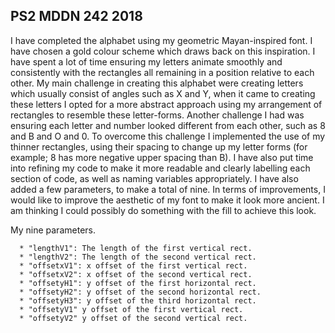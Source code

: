 ## PS2 MDDN 242 2018

I have completed the alphabet using my geometric Mayan-inspired font. I have chosen a gold colour scheme which draws back on this inspiration. I have
spent a lot of time ensuring my letters animate smoothly and consistently with the rectangles all remaining in a position relative to each other. My main challenge in creating this alphabet were creating letters which usually consist of angles such as X and Y, when it came to creating these letters I opted for a more abstract approach using my arrangement of rectangles to resemble these letter-forms. Another challenge I had was ensuring each letter and number looked different from each other, such as 8 and B and O and 0. To overcome this challenge I implemented the use of my thinner rectangles, using their spacing to change up my letter forms (for example; 8 has more negative upper spacing than B). I have also put time into refining my code to make it more readable and clearly labelling each section of code, as well as naming variables appropriately. I have also added a few parameters, to make a total of nine. In terms of improvements, I would like to improve the aesthetic of my font to make it look more ancient. I am thinking I could possibly do something with the fill to achieve this look.

My nine parameters.

      * "lengthV1": The length of the first vertical rect.
      * "lengthV2": The length of the second vertical rect.
      * "offsetxV1": x offset of the first vertical rect.
      * "offsetxV2": x offset of the second vertical rect.
      * "offsetyH1": y offset of the first horizontal rect.
      * "offsetyH2": y offset of the second horizontal rect.
      * "offsetyH3": y offset of the third horizontal rect.
      * "offsetyV1" y offset of the first vertical rect.  
      * "offsetyV2" y offset of the second vertical rect.

